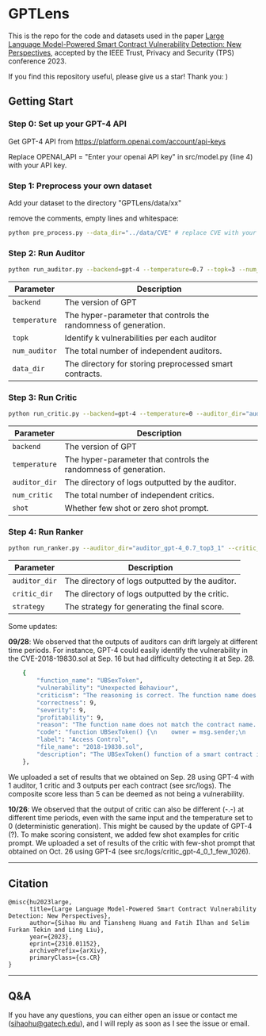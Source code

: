 # GPTLens

This is the repo for the code and datasets used in the paper [Large Language Model-Powered Smart Contract Vulnerability Detection: New Perspectives](https://arxiv.org/pdf/2310.01152.pdf), accepted by the IEEE Trust, Privacy and Security (TPS) conference 2023.

If you find this repository useful, please give us a star! Thank you: )

## Getting Start

### Step 0: Set up your GPT-4 API

Get GPT-4 API from https://platform.openai.com/account/api-keys

Replace OPENAI_API = "Enter your openai API key" in src/model.py (line 4) with your API key.

### Step 1: Preprocess your own dataset

Add your dataset to the directory "GPTLens/data/xx"

remove the comments, empty lines and whitespace:

```sh
python pre_process.py --data_dir="../data/CVE" # replace CVE with your onw dataset
```

### Step 2: Run Auditor

```sh
python run_auditor.py --backend=gpt-4 --temperature=0.7 --topk=3 --num_auditor=1 --data_dir="../data/CVE_clean"
```

| Parameter      | Description                                                     |
|----------------|-----------------------------------------------------------------|
| `backend`      | The version of GPT                                              |
| `temperature`  | The hyper-parameter that controls the randomness of generation. |
| `topk`         | Identify k vulnerabilities per each auditor                     |
| `num_auditor`  | The total number of independent auditors.                       |
| `data_dir`     | The directory for storing preprocessed smart contracts.         |


### Step 3: Run Critic

```sh
python run_critic.py --backend=gpt-4 --temperature=0 --auditor_dir="auditor_gpt-4_0.7_top3_1" --num_critic=1 
```
| Parameter     | Description                                                    |
|---------------|----------------------------------------------------------------|
| `backend`     | The version of GPT                                             |
| `temperature` | The hyper-parameter that controls the randomness of generation. |
| `auditor_dir` | The directory of logs outputted by the auditor.                |
| `num_critic`  | The total number of independent critics.                       |
| `shot`        | Whether few shot or zero shot prompt.                          |


### Step 4: Run Ranker

```sh
python run_ranker.py --auditor_dir="auditor_gpt-4_0.7_top3_1" --critic_dir="critic_gpt-4_0_1" --strategy="default"
```
| Parameter     | Description                                     |
|---------------|-------------------------------------------------|
| `auditor_dir` | The directory of logs outputted by the auditor. |
| `critic_dir`  | The directory of logs outputted by the critic.  |
| `strategy`    | The strategy for generating the final score.    |


Some updates: 

**09/28**: We observed that the outputs of auditors can drift largely at different time periods. 
For instance, GPT-4 could easily identify the vulnerability in the CVE-2018-19830.sol at Sep. 16 but had difficulty detecting it at Sep. 28.
```sh
    {
        "function_name": "UBSexToken",
        "vulnerability": "Unexpected Behaviour",
        "criticism": "The reasoning is correct. The function name does not match the contract name, which means it is not the constructor and can be called by anyone at any time. This can lead to the totalSupply and owner of the token being reset, which is a serious vulnerability.",
        "correctness": 9,
        "severity": 9,
        "profitability": 9,
        "reason": "The function name does not match the contract name. This indicates that this function is intended to be the constructor, but it is not. This means that anyone can call the function at any time and reset the totalSupply and owner of the token.",
        "code": "function UBSexToken() {\n    owner = msg.sender;\n    totalSupply = 1.9 * 10 ** 26;\n    balances[owner] = totalSupply;\n}",
        "label": "Access Control",
        "file_name": "2018-19830.sol",
        "description": "The UBSexToken() function of a smart contract implementation for Business Alliance Financial Circle (BAFC), an tradable Ethereum ERC20 token, allows attackers to change the owner of the contract, because the function is public (by default) and does not check the caller's identity."
    },
```
We uploaded a set of results that we obtained on Sep. 28 using GPT-4 with 1 auditor, 1 critic and 3 outputs per each contract (see src/logs). 
The composite score less than 5 can be deemed as not being a vulnerability.

**10/26**: We observed that the output of critic can also be different (-.-) at different time periods, even with the same input and the temperature set to 0 (deterministic generation). This might be caused by the update of GPT-4 (?). To make scoring consistent, we added few shot examples for critic prompt. 
We uploaded a set of results of the critic with few-shot prompt that obtained on Oct. 26 using GPT-4 (see src/logs/critic_gpt-4_0_1_few_1026).

-----
## Citation

```
@misc{hu2023large,
      title={Large Language Model-Powered Smart Contract Vulnerability Detection: New Perspectives}, 
      author={Sihao Hu and Tiansheng Huang and Fatih İlhan and Selim Furkan Tekin and Ling Liu},
      year={2023},
      eprint={2310.01152},
      archivePrefix={arXiv},
      primaryClass={cs.CR}
}
```

-----
## Q&A

If you have any questions, you can either open an issue or contact me (sihaohu@gatech.edu), and I will reply as soon as I see the issue or email.

